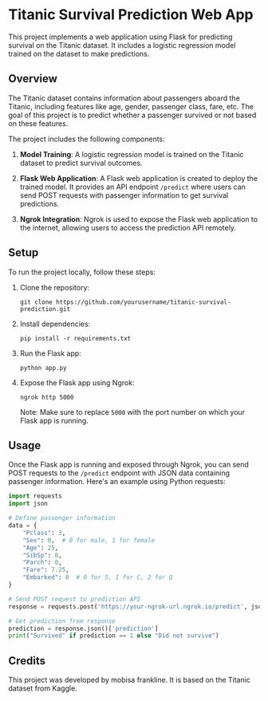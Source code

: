 
# Titanic Survival Prediction Web App

This project implements a web application using Flask for predicting survival on the Titanic dataset. It includes a logistic regression model trained on the dataset to make predictions.

## Overview

The Titanic dataset contains information about passengers aboard the Titanic, including features like age, gender, passenger class, fare, etc. The goal of this project is to predict whether a passenger survived or not based on these features.

The project includes the following components:

1. **Model Training**: A logistic regression model is trained on the Titanic dataset to predict survival outcomes.

2. **Flask Web Application**: A Flask web application is created to deploy the trained model. It provides an API endpoint `/predict` where users can send POST requests with passenger information to get survival predictions.

3. **Ngrok Integration**: Ngrok is used to expose the Flask web application to the internet, allowing users to access the prediction API remotely.

## Setup

To run the project locally, follow these steps:

1. Clone the repository:

   ```
   git clone https://github.com/yourusername/titanic-survival-prediction.git
   ```

2. Install dependencies:

   ```
   pip install -r requirements.txt
   ```

3. Run the Flask app:

   ```
   python app.py
   ```

4. Expose the Flask app using Ngrok:

   ```
   ngrok http 5000
   ```

   Note: Make sure to replace `5000` with the port number on which your Flask app is running.

## Usage

Once the Flask app is running and exposed through Ngrok, you can send POST requests to the `/predict` endpoint with JSON data containing passenger information. Here's an example using Python requests:

```python
import requests
import json

# Define passenger information
data = {
    "Pclass": 3,
    "Sex": 0,  # 0 for male, 1 for female
    "Age": 25,
    "SibSp": 0,
    "Parch": 0,
    "Fare": 7.25,
    "Embarked": 0  # 0 for S, 1 for C, 2 for Q
}

# Send POST request to prediction API
response = requests.post('https://your-ngrok-url.ngrok.io/predict', json=data)

# Get prediction from response
prediction = response.json()['prediction']
print("Survived" if prediction == 1 else "Did not survive")
```


## Credits

This project was developed by mobisa frankline. It is based on the Titanic dataset from Kaggle.
